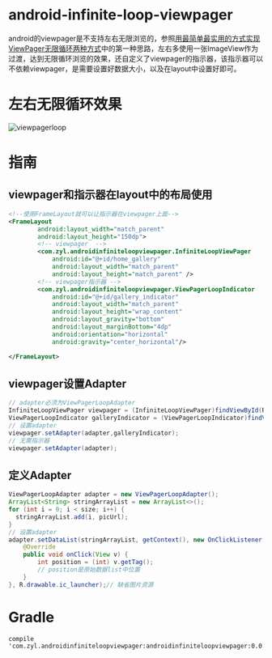 # android-infinite-loop-viewpager
android的viewpager是不支持左右无限浏览的，参照[用最简单最实用的方式实现ViewPager无限循环两种方式](http://blog.csdn.net/Just_Sanpark/article/details/17436037)中的第一种思路，左右多使用一张ImageView作为过渡，达到无限循环浏览的效果，还自定义了viewpager的指示器，该指示器可以不依赖viewpager，是需要设置好数据大小，以及在layout中设置好即可。

# 左右无限循环效果
![viewpagerloop](images/viewpager_loop.gif)
# 指南
## viewpager和指示器在layout中的布局使用
```xml
<!--使用FrameLayout就可以让指示器在viewpager上面-->
<FrameLayout
        android:layout_width="match_parent"
        android:layout_height="150dp">
        <!-- viewpager  -->
        <com.zyl.androidinfiniteloopviewpager.InfiniteLoopViewPager
            android:id="@+id/home_gallery"
            android:layout_width="match_parent"
            android:layout_height="match_parent" />
        <!-- viewpager指示器 -->
        <com.zyl.androidinfiniteloopviewpager.ViewPagerLoopIndicator
            android:id="@+id/gallery_indicator"
            android:layout_width="match_parent"
            android:layout_height="wrap_content"
            android:layout_gravity="bottom"
            android:layout_marginBottom="4dp"
            android:orientation="horizontal"
            android:gravity="center_horizontal"/>

</FrameLayout>
```
## viewpager设置Adapter
```java
// adapter必须为ViewPagerLoopAdapter
InfiniteLoopViewPager viewpager = (InfiniteLoopViewPager)findViewById(R.id.home_gallery);
ViewPagerLoopIndicator galleryIndicator = (ViewPagerLoopIndicator)findViewById(R.id.gallery_indicator);
// 设置adapter
viewpager.setAdapter(adapter,galleryIndicator);
// 无需指示器
viewpager.setAdapter(adapter);
```
## 定义Adapter
```java
ViewPagerLoopAdapter adapter = new ViewPagerLoopAdapter();
ArrayList<String> stringArrayList = new ArrayList<>();
for (int i = 0; i < size; i++) {
  stringArrayList.add(i, picUrl);
}
// 设置adapter
adapter.setDataList(stringArrayList, getContext(), new OnClickListener() {// 点击事件
    @Override
    public void onClick(View v) {
        int position = (int) v.getTag();
        // position是原始数据list中位置
    }
}, R.drawable.ic_launcher);// 缺省图片资源
```

# Gradle
```Gradle
compile 'com.zyl.androidinfiniteloopviewpager:androidinfiniteloopviewpager:0.0.1'
```
